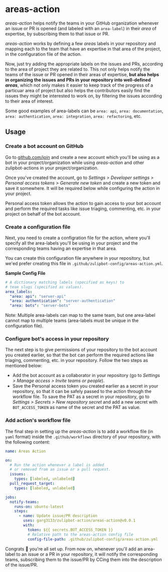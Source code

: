 # areas-action

_areas-action_ helps notify the teams in your GitHub organization whenever an issue or PR is opened (and labeled with an `area-label`) in their _area_ of expertise, by subscribing them to that issue or PR.

_areas-action_ works by defining a few _areas_ labels in your repository and mapping each to the team that have an expertise in that area of the project, in the configuration file of the action.

Now, just try adding the appropriate labels on the issues and PRs, according to the area of project they are related to. This not only helps notify the teams of the issue or PR opened in their areas of expertise, **but also helps in organizing the issues and PRs in your repository into well-defined _areas_**, which not only makes it easier to keep track of the progress of a particuar area of project but also helps the contributors easily find the issues they might be interested to work on, by filtering the issues according to their area of interest.

Some good examples of area-labels can be `area: api`, `area: documentation`, `area: authentication`, `area: integration`, `area: refactoring`, etc.

## Usage

### Create a bot account on GitHub

Go to [github.com/join](https://github.com/join) and create a new account which you'll be using as a bot in your project/organization while using _areas-action_ and other zulipbot-actions in your project/organization.

Once you've created the account, go to _Settings > Developer settings > Personal access tokens > Generate new token_ and create a new token and save it somewhere. It will be required below while configuring the action in your project.

Personal access token allows the action to gain access to your bot account and perform the required tasks like issue triaging, commenting, etc. in your project on behalf of the bot account.

### Create a configuration file

Next, you need to create a configration file for the action, where you'll specify all the area-labels you'll be using in your project and the corresponding teams having an expertise in that area.

You can create this configuration file anywhere in your repository, but we'ed prefer creating this file in `.github/zulipbot-config/areas-action.yml`.

**Sample Config File**

```yml
# A dictionary matching labels (specified as keys) to
# team slugs (specified as values).
area_labels:
  "area: api": "server-api"
  "area: authentication": "server-authentication"
  "area: bots": "server-bots"
```

Note: Multiple area-labels can map to the same team, but one area-label cannot map to multiple teams (area-labels must be unique in the configuration file).

### Configure bot's access in your repository

The next step is to give permissions of your repository to the bot account you created earlier, so that the bot can perform the required actions like triaging, commenting, etc. in your repository. Follow the two steps as mentioned below:

- Add the bot account as a collaborator in your repository (go to _Settings > Manage access > Invite teams or people_).
- Save the Personal access token you created earlier as a secret in your repository, so that it can be safely passed to the action through the workflow file. To save the PAT as a secret in your repository, go to _Settings > Secrets > New repository secret_ and add a new secret with `BOT_ACCESS_TOKEN` as name of the secret and the PAT as value.

### Add action's workflow file

The final step in setting up the _areas-action_ is to add a workflow file (in `yaml` format) inside the `.github/workflows` directory of your repository, with the following content:

```yml
name: Areas Action

on:
  # Run the action whenever a label is added
  # or removed from an issue or a pull request.
  issues:
    types: [labeled, unlabeled]
  pull_request_target:
    types: [labeled, unlabeled]

jobs:
  notify-teams:
    runs-on: ubuntu-latest
    steps:
      - name: Update issue/PR description
        uses: garg3133/zulipbot-action/areas-action@v0.0.1
        with:
          token: ${{ secrets.BOT_ACCESS_TOKEN }}
          # Relative path to the areas-action config file
          config-file-path: .github/zulipbot-config/areas-action.yml
```

Congrats :tada: you're all set up. From now on, whenever you'll add an area-label to an issue or a PR in your repository, it will notify the corresponding teams, subscribing them to the issue/PR by CCing them into the description of the issue/PR.
